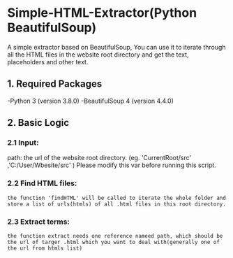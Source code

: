 # Simple-HTML-Extractor(Python BeautifulSoup)
A simple extractor based on BeautifulSoup, You can use it to iterate through all the HTML files in the website root directory and get the text, placeholders and other text.
## 1. Required Packages
-Python 3 (version 3.8.0)
-BeautifulSoup 4 (version 4.4.0)
## 2. Basic Logic
### 2.1 Input:
path: the url of the website root directory. (eg. 'CurrentRoot/src' ,'C:/User/Wbesite/src' ) Please modify this var before running this script.

### 2.2 Find HTML files:
    the function 'findHTML' will be called to iterate the whole folder and store a list of urls(htmls) of all .html files in this root directory.

### 2.3 Extract terms:
    the function extract needs one reference nameed path, which should be the url of targer .html which you want to deal with(generally one of the url from htmls list)
